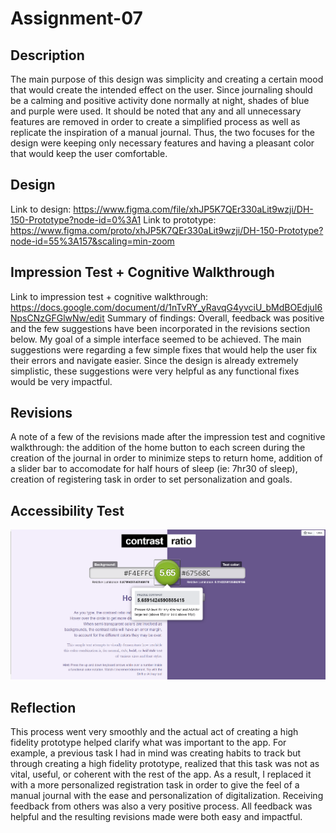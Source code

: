 # Assignment-07
## Description
The main purpose of this design was simplicity and creating a certain mood that would create the intended effect on the user. Since journaling should be a calming and positive activity done normally at night, shades of blue and purple were used. It should be noted that any and all unnecessary features are removed in order to create a simplified process as well as replicate the inspiration of a manual journal. Thus, the two focuses for the design were keeping only necessary features and having a pleasant color that would keep the user comfortable. 
## Design
Link to design: https://www.figma.com/file/xhJP5K7QEr330aLit9wzji/DH-150-Prototype?node-id=0%3A1
Link to prototype: https://www.figma.com/proto/xhJP5K7QEr330aLit9wzji/DH-150-Prototype?node-id=55%3A157&scaling=min-zoom
## Impression Test + Cognitive Walkthrough
Link to impression test + cognitive walkthrough: https://docs.google.com/document/d/1nTvRY_yRavqG4yvciU_bMdBOEdjuI6NpsCNzGFGlwNw/edit
Summary of findings: Overall, feedback was positive and the few suggestions have been incorporated in the revisions section below. My goal of a simple interface seemed to be achieved. The main suggestions were regarding a few simple fixes that would help the user fix their errors and navigate easier. Since the design is already extremely simplistic, these suggestions were very helpful as any functional fixes would be very impactful. 
## Revisions
A note of a few of the revisions made after the impression test and cognitive walkthrough: the addition of the home button to each screen during the creation of the journal in order to minimize steps to return home, addition of a slider bar to accomodate for half hours of sleep (ie: 7hr30 of sleep), creation of registering task in order to set personalization and goals. 
## Accessibility Test
![Accessibility Test](Screenshot43.png)
## Reflection
This process went very smoothly and the actual act of creating a high fidelity prototype helped clarify what was important to the app. For example, a previous task I had in mind was creating habits to track but through creating a high fidelity prototype, realized that this task was not as vital, useful, or coherent with the rest of the app. As a result, I replaced it with a more personalized registration task in order to give the feel of a manual journal with the ease and personalization of digitalization. Receiving feedback from others was also a very positive process. All feedback was helpful and the resulting revisions made were both easy and impactful. 
